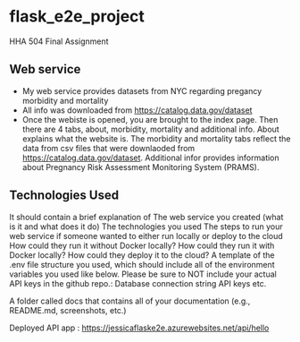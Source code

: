 # flask_e2e_project
HHA 504 Final Assignment

## Web service
* My web service provides datasets from NYC regarding pregancy morbidity and mortality
* All info was downloaded from https://catalog.data.gov/dataset
* Once the webiste is opened, you are brought to the index page. Then there are 4 tabs, about, morbidity, mortality and additional info. About explains what the website is. The morbidity and mortality tabs reflect the data from csv files that were downlaoded from https://catalog.data.gov/dataset. Additional infor provides information about Pregnancy Risk Assessment Monitoring System (PRAMS).


## Technologies Used
It should contain a brief explanation of
The web service you created (what is it and what does it do)
The technologies you used
The steps to run your web service if someone wanted to either run locally or deploy to the cloud
How could they run it without Docker locally?
How could they run it with Docker locally?
How could they deploy it to the cloud?
A template of the .env file structure you used, which should include all of the environment variables you used like below. Please be sure to NOT include your actual API keys in the github repo.:
Database connection string
API keys
etc.

A folder called docs that contains all of your documentation (e.g., README.md, screenshots, etc.)


Deployed API app : https://jessicaflaske2e.azurewebsites.net/api/hello

